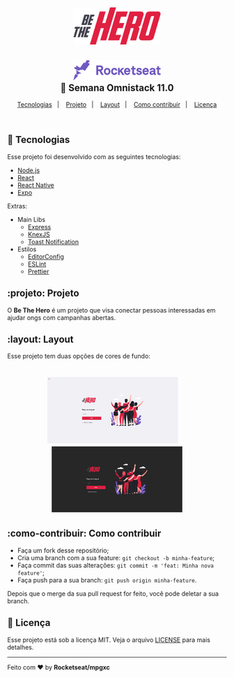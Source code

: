 <h1 align="center">
    <img alt="Semana OmniStack" src=".github/logo.svg" width="200px" />
</h1>

<h2 align="center">

  <img alt="Semana OmniStack" src=".github/rocket.svg" width="200px" />
  <br/>
  🚀 Semana Omnistack 11.0
</h2>

<p align="center">
  <a href="#rocket-tecnologias">Tecnologias</a>&nbsp;&nbsp;&nbsp;|&nbsp;&nbsp;&nbsp;
  <a href="#projeto-projeto">Projeto</a>&nbsp;&nbsp;&nbsp;|&nbsp;&nbsp;&nbsp;
  <a href="#layout-layout">Layout</a>&nbsp;&nbsp;&nbsp;|&nbsp;&nbsp;&nbsp;
  <a href="#como-contribuir-como-contribuir">Como contribuir</a>&nbsp;&nbsp;&nbsp;|&nbsp;&nbsp;&nbsp;
  <a href="#memo-licença">Licença</a>
</p>

<br>

## :rocket: Tecnologias

Esse projeto foi desenvolvido com as seguintes tecnologias:

- [Node.js](https://nodejs.org/en/)
- [React](https://reactjs.org)
- [React Native](https://facebook.github.io/react-native/)
- [Expo](https://expo.io/)

Extras:

- Main Libs
  - [Express](https://expressjs.com/pt-br/)
  - [KnexJS](http://knexjs.org/)
  - [Toast Notification](https://github.com/jossmac/react-toast-notifications)
- Estilos
  - [EditorConfig](https://editorconfig.org/)
  - [ESLint](https://eslint.org/)
  - [Prettier](https://prettier.io/)

## :projeto: Projeto

O **Be The Hero** é um projeto que visa conectar pessoas interessadas em ajudar ongs com campanhas abertas.

## :layout: Layout

Esse projeto tem duas opções de cores de fundo:

<h1 align="center">
    

<img alt="Home" src=".github/home.png" width="300px"/>&nbsp;&nbsp;&nbsp;
<img alt="Home" src=".github/home-black.png" width="300px" />
</h1>

## :como-contribuir: Como contribuir

- Faça um fork desse repositório;
- Cria uma branch com a sua feature: `git checkout -b minha-feature`;
- Faça commit das suas alterações: `git commit -m 'feat: Minha nova feature'`;
- Faça push para a sua branch: `git push origin minha-feature`.

Depois que o merge da sua pull request for feito, você pode deletar a sua branch.

## :memo: Licença

Esse projeto está sob a licença MIT. Veja o arquivo [LICENSE](LICENSE.md) para mais detalhes.

---

Feito com ❤️ by **Rocketseat/mpgxc**
